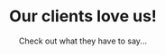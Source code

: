 ---
title: Our clients love us!
subtitle: Check out what they have to say...
enable: true
# description: Lorem ipsum dolor sit amet, consectetur adipisicing elit. Aut eaque, laboriosam veritatis, quos non quis ad perspiciatis, totam corporis ea, alias ut unde.
testimonial:
  - img: /img/man2.png
    name: Nick Schwartz
    position: Avalon, NJ
    bio: Working with Brian has been an excellent experience. He completely transformed beachfront home by adding a number of elegant additions. Everything was completed on time, and my family and I couldn't be happier with the result.
  - img: /img/man.png
    name: Fred Langford
    position: Cape May, NJ
    bio: Brian has been an absolutely essential resource for my business. He has done handy work around my home, and business and the outcome is often beyond my expectation. His prices are extremely reasonable, almost always better than the other contractors I've dealth with, and the quality is never compromised either. Thanks for all of your great work Brian.
  - img: /img/woman.png
    name: Kay Garland
    position: Strathmere, NJ
    bio: Brian and his team built our dream home right in the heart of Strathemere. It was a complicated project, but the outcome is just amazing. I wouldn't trust anyone else at this point, we have been burned in the past but Brian has always been nothing but honest and consideratet towards everything!
---